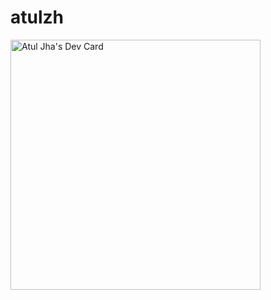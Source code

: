 # atulzh
<a href="https://app.daily.dev/atulzh07"><img src="https://api.daily.dev/devcards/d570cbe7f63746a992422d16d860c9e8.png?r=tff" width="400" alt="Atul Jha's Dev Card"/></a>
